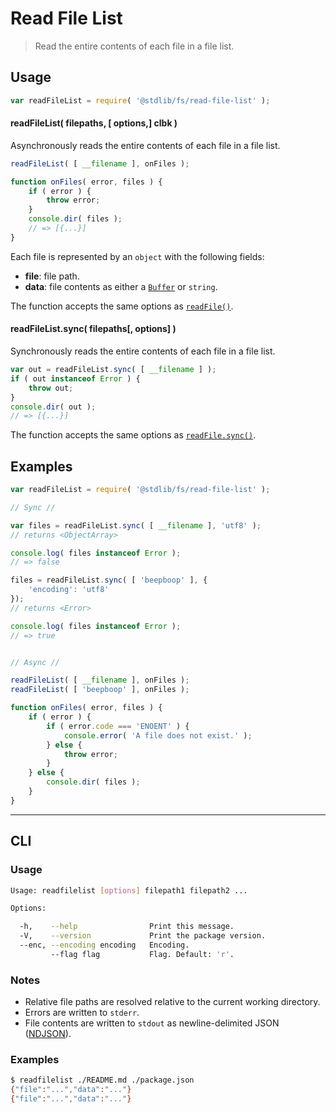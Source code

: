 # Read File List

> Read the entire contents of each file in a file list.


<section class="usage">

## Usage

``` javascript
var readFileList = require( '@stdlib/fs/read-file-list' );
```

#### readFileList( filepaths, \[ options,\] clbk )

Asynchronously reads the entire contents of each file in a file list.

``` javascript
readFileList( [ __filename ], onFiles );

function onFiles( error, files ) {
    if ( error ) {
        throw error;
    }
    console.dir( files );
    // => [{...}]
}
```

Each file is represented by an `object` with the following fields:

* __file__: file path.
* __data__: file contents as either a [`Buffer`][node-buffer] or `string`.

The function accepts the same options as [`readFile()`][read-file].


#### readFileList.sync( filepaths\[, options\] )

Synchronously reads the entire contents of each file in a file list.

``` javascript
var out = readFileList.sync( [ __filename ] );
if ( out instanceof Error ) {
    throw out;
}
console.dir( out );
// => [{...}]
```

The function accepts the same options as [`readFile.sync()`][read-file].

<!-- </usage> -->


<section class="examples">

## Examples

``` javascript
var readFileList = require( '@stdlib/fs/read-file-list' );

// Sync //

var files = readFileList.sync( [ __filename ], 'utf8' );
// returns <ObjectArray>

console.log( files instanceof Error );
// => false

files = readFileList.sync( [ 'beepboop' ], {
    'encoding': 'utf8'
});
// returns <Error>

console.log( files instanceof Error );
// => true


// Async //

readFileList( [ __filename ], onFiles );
readFileList( [ 'beepboop' ], onFiles );

function onFiles( error, files ) {
    if ( error ) {
        if ( error.code === 'ENOENT' ) {
            console.error( 'A file does not exist.' );
        } else {
            throw error;
        }
    } else {
        console.dir( files );
    }
}
```

<!-- </examples> -->


---

<section class="cli">

## CLI

<section class="usage">

### Usage

``` bash
Usage: readfilelist [options] filepath1 filepath2 ...

Options:

  -h,    --help                Print this message.
  -V,    --version             Print the package version.
  --enc, --encoding encoding   Encoding.
         --flag flag           Flag. Default: 'r'.
```

<!-- </usage> -->


<section class="notes">

### Notes

* Relative file paths are resolved relative to the current working directory.
* Errors are written to `stderr`.
* File contents are written to `stdout` as newline-delimited JSON ([NDJSON][ndjson]).

<!-- </notes> -->


<section class="examples">

### Examples

``` bash
$ readfilelist ./README.md ./package.json
{"file":"...","data":"..."}
{"file":"...","data":"..."}
```

<!-- </examples> -->

<!-- </cli> -->


<section class="links">

<!-- FIXME: internal project links -->

[read-file]: https://github.com/stdlib-js/stdlib

[node-buffer]: https://nodejs.org/api/buffer.html
[ndjson]: http://ndjson.org/

<!-- </links> -->
